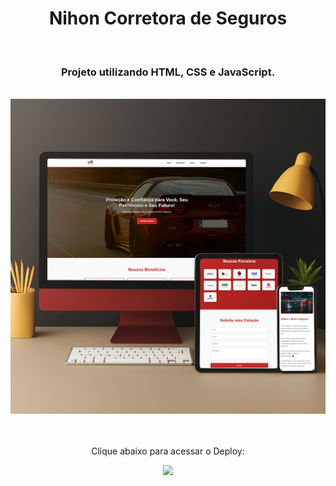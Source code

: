 <h1 align="center">
Nihon Corretora de Seguros</h1>
<br>
<h3 align="center">Projeto utilizando HTML, CSS e JavaScript.</h3>
<br>

<div align="center">
  <img width="600px" src="https://github.com/feliperyo/nihon-seguros/blob/main/assets/mockup.png?raw=true"/>
</div>
<br>
<div align="center">
  <br>
  <p>Clique abaixo para acessar o Deploy:</p>
<a href="https://nihoncorretoradeseguros.com.br/" target="_blank"><img src="https://img.shields.io/website-up-down-green-red/http/cv.lbesson.qc.to.svg"></a>
</div>
